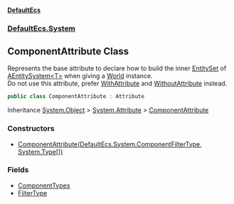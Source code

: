 #### [DefaultEcs](./index.md 'index')
### [DefaultEcs.System](./DefaultEcs-System.md 'DefaultEcs.System')
## ComponentAttribute Class
Represents the base attribute to declare how to build the inner [EntitySet](./DefaultEcs-EntitySet.md 'DefaultEcs.EntitySet') of [AEntitySystem&lt;T&gt;](./DefaultEcs-System-AEntitySystem-T-.md 'DefaultEcs.System.AEntitySystem&lt;T&gt;') when giving a [World](./DefaultEcs-World.md 'DefaultEcs.World') instance.  
Do not use this attribute, prefer [WithAttribute](./DefaultEcs-System-WithAttribute.md 'DefaultEcs.System.WithAttribute') and [WithoutAttribute](./DefaultEcs-System-WithoutAttribute.md 'DefaultEcs.System.WithoutAttribute') instead.  
```C#
public class ComponentAttribute : Attribute
```
Inheritance [System.Object](https://docs.microsoft.com/en-us/dotnet/api/System.Object 'System.Object') &gt; [System.Attribute](https://docs.microsoft.com/en-us/dotnet/api/System.Attribute 'System.Attribute') &gt; [ComponentAttribute](./DefaultEcs-System-ComponentAttribute.md 'DefaultEcs.System.ComponentAttribute')  
### Constructors
- [ComponentAttribute(DefaultEcs.System.ComponentFilterType, System.Type[])](./DefaultEcs-System-ComponentAttribute-ComponentAttribute(DefaultEcs-System-ComponentFilterType_System-Type--).md 'DefaultEcs.System.ComponentAttribute.ComponentAttribute(DefaultEcs.System.ComponentFilterType, System.Type[])')
### Fields
- [ComponentTypes](./DefaultEcs-System-ComponentAttribute-ComponentTypes.md 'DefaultEcs.System.ComponentAttribute.ComponentTypes')
- [FilterType](./DefaultEcs-System-ComponentAttribute-FilterType.md 'DefaultEcs.System.ComponentAttribute.FilterType')

